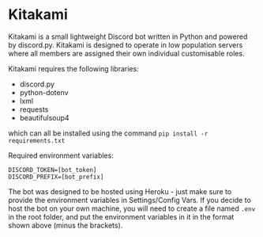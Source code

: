 # Kitakami

Kitakami is a small lightweight Discord bot written in Python and powered by discord.py. Kitakami is designed to operate in low population servers where all members are assigned their own individual customisable roles.

Kitakami requires the following libraries:
- discord.py
- python-dotenv
- lxml
- requests
- beautifulsoup4

which can all be installed using the command `pip install -r requirements.txt`

Required environment variables:
```
DISCORD_TOKEN=[bot_token]
DISCORD_PREFIX=[bot_prefix]
```

The bot was designed to be hosted using Heroku - just make sure to provide the environment variables in Settings/Config Vars. If you decide to host the bot on your own machine, you will need to create a file named `.env` in the root folder, and put the environment variables in it in the format shown above (minus the brackets).
